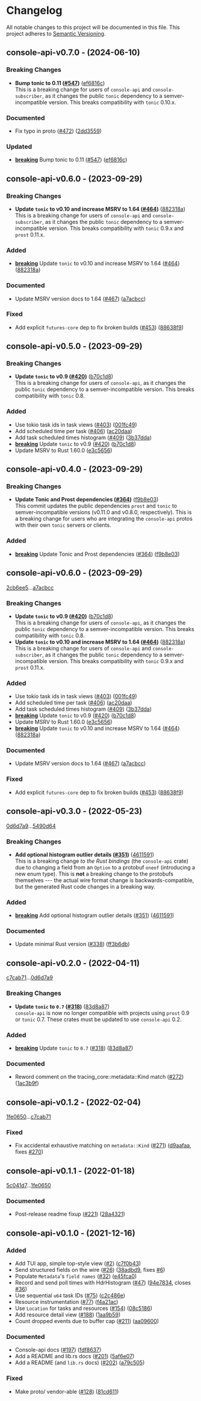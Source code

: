 # Changelog

All notable changes to this project will be documented in this file.
This project adheres to [Semantic Versioning](https://semver.org/spec/v2.0.0.html).

## console-api-v0.7.0 - (2024-06-10)

### <a id = "0.7.0-breaking"></a>Breaking Changes
- **Bump tonic to 0.11 ([#547](https://github.com/tokio-rs/console/pull/547))** ([ef6816c](https://github.com/tokio-rs/console/commit/ef6816caa0fe84171105b513425506f25d3082af))<br />This is a breaking change for users of `console-api` and
`console-subscriber`, as it changes the public `tonic` dependency to a
semver-incompatible version. This breaks compatibility with `tonic`
0.10.x.

### Documented

- Fix typo in proto ([#472](https://github.com/tokio-rs/console/pull/472)) ([2dd3559](https://github.com/tokio-rs/console/commit/2dd3559ccf8a88e0e0a140f076135ea3f6f26f02))

### Updated

- [**breaking**](#0.7.0-breaking) Bump tonic to 0.11 ([#547](https://github.com/tokio-rs/console/pull/547)) ([ef6816c](https://github.com/tokio-rs/console/commit/ef6816caa0fe84171105b513425506f25d3082af))


## console-api-v0.6.0 - (2023-09-29)

### <a id = "console-api-v0.6.0-breaking"></a>Breaking Changes
- **Update `tonic` to v0.10 and increase MSRV to 1.64 ([#464](https://github.com/tokio-rs/console/issues/464))** ([882318a](https://github.com/tokio-rs/console/commit/882318a006d060c763f97afa7e03a45ef9736fe6))<br />This is a breaking change for users of `console-api` and
`console-subscriber`, as it changes the public `tonic` dependency to a
semver-incompatible version. This breaks compatibility with `tonic`
0.9.x and `prost` 0.11.x.

### Added

- [**breaking**](#console-api-v0.6.0-breaking) Update `tonic` to v0.10 and increase MSRV to 1.64 ([#464](https://github.com/tokio-rs/console/issues/464)) ([882318a](https://github.com/tokio-rs/console/commit/882318a006d060c763f97afa7e03a45ef9736fe6))

### Documented

- Update MSRV version docs to 1.64 ([#467](https://github.com/tokio-rs/console/issues/467)) ([a7acbcc](https://github.com/tokio-rs/console/commit/a7acbcc966ef61825f67d93988add8643be760d5))

### Fixed

- Add explicit `futures-core` dep to fix broken builds ([#453](https://github.com/tokio-rs/console/issues/453)) ([88638f9](https://github.com/tokio-rs/console/commit/88638f992c3ada6c97ca1921c66a3a4bbf5b23c1))

## console-api-v0.5.0 - (2023-09-29)

### <a id = "console-api-v0.5.0-breaking"></a>Breaking Changes
- **Update `tonic` to v0.9 ([#420](https://github.com/tokio-rs/console/issues/420))** ([b70c1d8](https://github.com/tokio-rs/console/commit/b70c1d886d64fc43de6715f07ae49313f778e92b))<br />This is a breaking change for users of `console-api`, as it changes the
public `tonic` dependency to a semver-incompatible version. This breaks
compatibility with `tonic` 0.8.

### Added

- Use tokio task ids in task views ([#403](https://github.com/tokio-rs/console/issues/403)) ([001fc49](https://github.com/tokio-rs/console/commit/001fc49f09ad78cc4ab50770cf4a677ae177103f))
- Add scheduled time per task ([#406](https://github.com/tokio-rs/console/issues/406)) ([ac20daa](https://github.com/tokio-rs/console/commit/ac20daaf301f80e87002593813965d11d11371e4))
- Add task scheduled times histogram ([#409](https://github.com/tokio-rs/console/issues/409)) ([3b37dda](https://github.com/tokio-rs/console/commit/3b37dda773f8cd237f6759d193fdc83a75ab7653))
- [**breaking**](#console-api-v0.5.0-breaking) Update `tonic` to v0.9 ([#420](https://github.com/tokio-rs/console/issues/420)) ([b70c1d8](https://github.com/tokio-rs/console/commit/b70c1d886d64fc43de6715f07ae49313f778e92b))
- Update MSRV to Rust 1.60.0 ([e3c5656](https://github.com/tokio-rs/console/commit/e3c56561a062be123be460dd477f512a6a9ec3cd))

## console-api-v0.4.0 - (2023-09-29)

### <a id = "console-api-v0.4.0-breaking"></a>Breaking Changes
- **Update Tonic and Prost dependencies ([#364](https://github.com/tokio-rs/console/issues/364))** ([f9b8e03](https://github.com/tokio-rs/console/commit/f9b8e03bd7ee1d0edb441c94a93a350d5b06ed3b))<br />This commit updates the public dependencies `prost` and `tonic` to
semver-incompatible versions (v0.11.0 and v0.8.0, respectively). This is
a breaking change for users who are integrating the `console-api` protos
with their own `tonic` servers or clients.

### Added

- [**breaking**](#console-api-v0.4.0-breaking) Update Tonic and Prost dependencies ([#364](https://github.com/tokio-rs/console/issues/364)) ([f9b8e03](https://github.com/tokio-rs/console/commit/f9b8e03bd7ee1d0edb441c94a93a350d5b06ed3b))

## console-api-v0.6.0 - (2023-09-29)

[2cb6ee5](https://github.com/tokio-rs/console/commit/2cb6ee5b813837324f5f9934a929ac928cfbb03f)...[a7acbcc](https://github.com/tokio-rs/console/commit/a7acbcc966ef61825f67d93988add8643be760d5)

### <a id = "console-api-v0.6.0-breaking"></a>Breaking Changes
- **Update `tonic` to v0.9 ([#420](https://github.com/tokio-rs/console/issues/420))** ([b70c1d8](https://github.com/tokio-rs/console/commit/b70c1d886d64fc43de6715f07ae49313f778e92b))<br />This is a breaking change for users of `console-api`, as it changes the
public `tonic` dependency to a semver-incompatible version. This breaks
compatibility with `tonic` 0.8.
- **Update `tonic` to v0.10 and increase MSRV to 1.64 ([#464](https://github.com/tokio-rs/console/issues/464))** ([882318a](https://github.com/tokio-rs/console/commit/882318a006d060c763f97afa7e03a45ef9736fe6))<br />This is a breaking change for users of `console-api` and
`console-subscriber`, as it changes the public `tonic` dependency to a
semver-incompatible version. This breaks compatibility with `tonic`
0.9.x and `prost` 0.11.x.

### Added

- Use tokio task ids in task views ([#403](https://github.com/tokio-rs/console/issues/403)) ([001fc49](https://github.com/tokio-rs/console/commit/001fc49f09ad78cc4ab50770cf4a677ae177103f))
- Add scheduled time per task ([#406](https://github.com/tokio-rs/console/issues/406)) ([ac20daa](https://github.com/tokio-rs/console/commit/ac20daaf301f80e87002593813965d11d11371e4))
- Add task scheduled times histogram ([#409](https://github.com/tokio-rs/console/issues/409)) ([3b37dda](https://github.com/tokio-rs/console/commit/3b37dda773f8cd237f6759d193fdc83a75ab7653))
- [**breaking**](#console-api-v0.6.0-breaking) Update `tonic` to v0.9 ([#420](https://github.com/tokio-rs/console/issues/420)) ([b70c1d8](https://github.com/tokio-rs/console/commit/b70c1d886d64fc43de6715f07ae49313f778e92b))
- Update MSRV to Rust 1.60.0 ([e3c5656](https://github.com/tokio-rs/console/commit/e3c56561a062be123be460dd477f512a6a9ec3cd))
- [**breaking**](#console-api-v0.6.0-breaking) Update `tonic` to v0.10 and increase MSRV to 1.64 ([#464](https://github.com/tokio-rs/console/issues/464)) ([882318a](https://github.com/tokio-rs/console/commit/882318a006d060c763f97afa7e03a45ef9736fe6))

### Documented

- Update MSRV version docs to 1.64 ([#467](https://github.com/tokio-rs/console/issues/467)) ([a7acbcc](https://github.com/tokio-rs/console/commit/a7acbcc966ef61825f67d93988add8643be760d5))

### Fixed

- Add explicit `futures-core` dep to fix broken builds ([#453](https://github.com/tokio-rs/console/issues/453)) ([88638f9](https://github.com/tokio-rs/console/commit/88638f992c3ada6c97ca1921c66a3a4bbf5b23c1))

## console-api-v0.3.0 - (2022-05-23)

[0d6d7a9](https://github.com/tokio-rs/console/commit/0d6d7a9af3a8174ca624f4289c5877ad3ac4f227)...[5490d64](https://github.com/tokio-rs/console/commit/5490d64c098d6997f4327e7ec08d5136ece2a2e5)

### <a id = "console-api-v0.3.0-breaking"></a>Breaking Changes
- **Add optional histogram outlier details ([#351](https://github.com/tokio-rs/console/issues/351))** ([4611591](https://github.com/tokio-rs/console/commit/46115913877051090abd36719161f306b68124c7))<br />This is a breaking change *to the Rust bindings* (the `console-api`
crate) due to changing a field from an `Option` to a protobuf `oneof`
(introducing a new enum type). This is **not** a breaking change to the
protobufs themselves --- the actual wire format change is
backwards-compatible, but the generated Rust code changes in a breaking
way.

### Added

- [**breaking**](#console-api-v0.3.0-breaking) Add optional histogram outlier details ([#351](https://github.com/tokio-rs/console/issues/351)) ([4611591](https://github.com/tokio-rs/console/commit/46115913877051090abd36719161f306b68124c7))

### Documented

- Update minimal Rust version ([#338](https://github.com/tokio-rs/console/issues/338)) ([ff3b6db](https://github.com/tokio-rs/console/commit/ff3b6db6fa06456a14992663e8ff7ba8c80c1cc1))

## console-api-v0.2.0 - (2022-04-11)

[c7cab71](https://github.com/tokio-rs/console/commit/c7cab7112368682a8ccea8c4ec4a5ef99b88d567)...[0d6d7a9](https://github.com/tokio-rs/console/commit/0d6d7a9af3a8174ca624f4289c5877ad3ac4f227)

### <a id = "console-api-v0.2.0-breaking"></a>Breaking Changes
- **Update `tonic` to `0.7` ([#318](https://github.com/tokio-rs/console/issues/318))** ([83d8a87](https://github.com/tokio-rs/console/commit/83d8a870bcc40be71bc23d0f45fc374899c636a8))<br />`console-api` is now no longer compatible with projects using `prost`
0.9 or `tonic` 0.7. These crates must be updated to use `console-api`
0.2.

### Added

- [**breaking**](#console-api-v0.2.0-breaking) Update `tonic` to `0.7` ([#318](https://github.com/tokio-rs/console/issues/318)) ([83d8a87](https://github.com/tokio-rs/console/commit/83d8a870bcc40be71bc23d0f45fc374899c636a8))

### Documented

- Reword comment on the tracing_core::metadata::Kind match ([#272](https://github.com/tokio-rs/console/issues/272)) ([1ac3b9f](https://github.com/tokio-rs/console/commit/1ac3b9f4558d8f4f1233aa40ffd87702c58cbfee))

## console-api-v0.1.2 - (2022-02-04)

[1fe0650](https://github.com/tokio-rs/console/commit/1fe06508604dcfff473455fe848e9ff2a5588f62)...[c7cab71](https://github.com/tokio-rs/console/commit/c7cab7112368682a8ccea8c4ec4a5ef99b88d567)


### Fixed

- Fix accidental exhaustive matching on `metadata::Kind` ([#271](https://github.com/tokio-rs/console/issues/271)) ([d9aafaa](https://github.com/tokio-rs/console/commit/d9aafaa05549379cf02113faea90816de2235c16), fixes [#270](https://github.com/tokio-rs/console/issues/270))

## console-api-v0.1.1 - (2022-01-18)

[5c041d7](https://github.com/tokio-rs/console/commit/5c041d7149684fbc2735058c386f85e02b5381fb)...[1fe0650](https://github.com/tokio-rs/console/commit/1fe06508604dcfff473455fe848e9ff2a5588f62)


### Documented

- Post-release readme fixup ([#221](https://github.com/tokio-rs/console/issues/221)) ([28a4321](https://github.com/tokio-rs/console/commit/28a4321e0f555c3744194ec64dccc93e4fd194ce))

## console-api-v0.1.0 - (2021-12-16)


### Added

- Add TUI app, simple top-style view ([#2](https://github.com/tokio-rs/console/issues/2)) ([c7f0b43](https://github.com/tokio-rs/console/commit/c7f0b43494e439331ea2ae0ba4fc4cea8ddff6e3))
- Send structured fields on the wire ([#26](https://github.com/tokio-rs/console/issues/26)) ([38adbd9](https://github.com/tokio-rs/console/commit/38adbd97aefc53d06e509c7b33c98b4dcfa7a970), fixes [#6](https://github.com/tokio-rs/console/issues/6))
- Populate `Metadata`'s `field names` ([#32](https://github.com/tokio-rs/console/issues/32)) ([e45fca0](https://github.com/tokio-rs/console/commit/e45fca08102cefec7494d28f80863990cfb24160))
- Record and send poll times with HdrHistogram ([#47](https://github.com/tokio-rs/console/issues/47)) ([94e7834](https://github.com/tokio-rs/console/commit/94e7834db44c3b19c54ff16a22f1b0e6464be1a2), closes [#36](https://github.com/tokio-rs/console/issues/36))
- Use sequential `u64` task IDs ([#75](https://github.com/tokio-rs/console/issues/75)) ([c2c486e](https://github.com/tokio-rs/console/commit/c2c486ee9c792453db81786490bff52a031be9e9))
- Resource instrumentation ([#77](https://github.com/tokio-rs/console/issues/77)) ([f4a21ac](https://github.com/tokio-rs/console/commit/f4a21acb18935af8b256999e2380eb5fb7e17d72))
- Use `Location` for tasks and resources ([#154](https://github.com/tokio-rs/console/issues/154)) ([08c5186](https://github.com/tokio-rs/console/commit/08c5186eb01f18f8e4018058d12817e4127dd7be))
- Add resource detail view ([#188](https://github.com/tokio-rs/console/issues/188)) ([1aa9b59](https://github.com/tokio-rs/console/commit/1aa9b594f30e42098c6c6bbf41eb1d2b01dc0426))
- Count dropped events due to buffer cap ([#211](https://github.com/tokio-rs/console/issues/211)) ([aa09600](https://github.com/tokio-rs/console/commit/aa09600b3bdc6591eafc9fe7b4507f7da2bca498))

### Documented

- Console-api docs ([#197](https://github.com/tokio-rs/console/issues/197)) ([fdf8637](https://github.com/tokio-rs/console/commit/fdf8637f2671a95d84a4c9046a2ed411e08045ef))
- Add a README and lib.rs docs ([#201](https://github.com/tokio-rs/console/issues/201)) ([5af6e07](https://github.com/tokio-rs/console/commit/5af6e07d6eb44b133dcd0d6deff6b99a806d9e79))
- Add a README (and `lib.rs` docs) ([#202](https://github.com/tokio-rs/console/issues/202)) ([a79c505](https://github.com/tokio-rs/console/commit/a79c5056875a3593b4fd61d18e42c2aa6a08688c))

### Fixed

- Make proto/ vendor-able ([#128](https://github.com/tokio-rs/console/issues/128)) ([81cd611](https://github.com/tokio-rs/console/commit/81cd61152755abfdfa2f00727d079e65006e8c55))

<!-- generated by git-cliff -->
